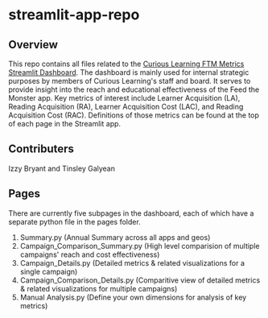 # streamlit-app-repo

## Overview
This repo contains all files related to the [Curious Learning FTM Metrics Streamlit Dashboard](https://cl-ftm-dash.streamlit.app/). The dashboard is mainly used for internal strategic purposes by members of Curious Learning's staff and board. It serves to provide insight into the reach and educational effectiveness of the Feed the Monster app. Key metrics of interest include Learner Acquisition (LA), Reading Acquisition (RA), Learner Acquisition Cost (LAC), and Reading Acquisition Cost (RAC). Definitions of those metrics can be found at the top of each page in the Streamlit app. 

## Contributers
Izzy Bryant and Tinsley Galyean

## Pages
There are currently five subpages in the dashboard, each of which have a separate python file in the pages folder.
1. Summary.py (Annual Summary across all apps and geos)
2. Campaign_Comparison_Summary.py (High level comparision of multiple campaigns' reach and cost effectiveness)
3. Campaign_Details.py (Detailed metrics & related visualizations for a single campaign)
4. Campaign_Comparison_Details.py (Comparitive view of detailed metrics & related visualizations for multiple campaigns)
5. Manual Analysis.py (Define your own dimensions for analysis of key metrics)
